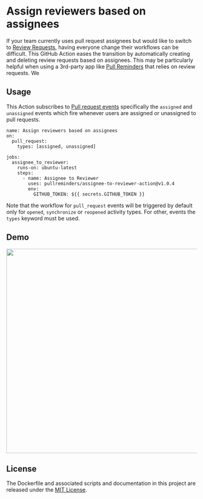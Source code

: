 # Assign reviewers based on assignees

If your team currently uses pull request assignees but would like to switch to  [Review Requests](https://blog.github.com/2016-12-07-introducing-review-requests/), having everyone change their workflows can be difficult. This GitHub Action eases the transition by automatically creating and deleting review requests based on assignees. This may be particularly helpful when using a 3rd-party app like [Pull Reminders](https://pullreminders.com) that relies on review requests.
We
## Usage

This Action subscribes to [Pull request events](https://help.github.com/en/articles/events-that-trigger-workflows#pull-request-event-pull_request) specifically the `assigned` and `unassigned` events which fire whenever users are assigned or unassigned to pull requests.

```workflow
name: Assign reviewers based on assignees
on:
  pull_request:
    types: [assigned, unassigned]

jobs:
  assignee_to_reviewer:
    runs-on: ubuntu-latest
    steps:
      - name: Assignee to Reviewer
        uses: pullreminders/assignee-to-reviewer-action@v1.0.4
        env:
          GITHUB_TOKEN: ${{ secrets.GITHUB_TOKEN }}

```

Note that the workflow for `pull_request` events will be triggered by default only for `opened`, `synchronize` or `reopened` activity types. For other, events the `types` keyword must be used.

## Demo

<img src="https://github.com/pullreminders/assignee-to-reviewer-action/raw/master/docs/images/example.png" width="540">

## License

The Dockerfile and associated scripts and documentation in this project are released under the [MIT License](LICENSE).
